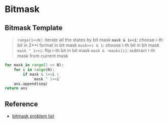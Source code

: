 # Bitmask

## Bitmask Template

> `range(1<<N)`: iterate all the states by bit mask
> **`mask & 1<<i`**: choose i-th bit in 2**i format in bit mask
> `mask>>i & 1`: choose i-th bit in bit mask
> `mask ^ 1<<i`: flip i-th bit in bit mask
> `mask & ~masks[i]`: subtract i-th mask from current mask

``` py
for mask in range(1 << N): 
    for i in range(N):
        if mask & 1<<i :
            `mask ^ 1<<i`
    ans.append(seq)
return ans 
```

## Reference

- [bitmask problem list](https://leetcode.com/discuss/general-discussion/1125779/Dynamic-programming-on-subsets-with-examples-explained)
